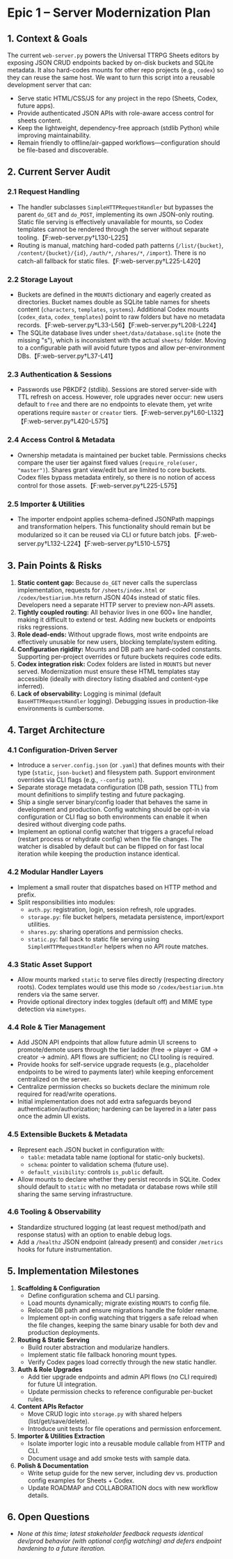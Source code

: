 # Epic 1 – Server Modernization Plan

## 1. Context & Goals
The current `web-server.py` powers the Universal TTRPG Sheets editors by exposing JSON CRUD endpoints backed by on-disk buckets and SQLite metadata. It also hard-codes mounts for other repo projects (e.g., `codex`) so they can reuse the same host. We want to turn this script into a reusable development server that can:

- Serve static HTML/CSS/JS for any project in the repo (Sheets, Codex, future apps).
- Provide authenticated JSON APIs with role-aware access control for sheets content.
- Keep the lightweight, dependency-free approach (stdlib Python) while improving maintainability.
- Remain friendly to offline/air-gapped workflows—configuration should be file-based and discoverable.

## 2. Current Server Audit
### 2.1 Request Handling
- The handler subclasses `SimpleHTTPRequestHandler` but bypasses the parent `do_GET` and `do_POST`, implementing its own JSON-only routing. Static file serving is effectively unavailable for mounts, so Codex templates cannot be rendered through the server without separate tooling.【F:web-server.py†L130-L225】
- Routing is manual, matching hard-coded path patterns (`/list/{bucket}`, `/content/{bucket}/{id}`, `/auth/*`, `/shares/*`, `/import`). There is no catch-all fallback for static files.【F:web-server.py†L225-L420】

### 2.2 Storage Layout
- Buckets are defined in the `MOUNTS` dictionary and eagerly created as directories. Bucket names double as SQLite table names for sheets content (`characters`, `templates`, `systems`). Additional Codex mounts (`codex_data`, `codex_templates`) point to raw folders but have no metadata records.【F:web-server.py†L33-L56】【F:web-server.py†L208-L224】
- The SQLite database lives under `sheet/data/database.sqlite` (note the missing "s"), which is inconsistent with the actual `sheets/` folder. Moving to a configurable path will avoid future typos and allow per-environment DBs.【F:web-server.py†L37-L41】

### 2.3 Authentication & Sessions
- Passwords use PBKDF2 (stdlib). Sessions are stored server-side with TTL refresh on access. However, role upgrades never occur: new users default to `free` and there are no endpoints to elevate them, yet write operations require `master` or `creator` tiers.【F:web-server.py†L60-L132】【F:web-server.py†L420-L575】

### 2.4 Access Control & Metadata
- Ownership metadata is maintained per bucket table. Permissions checks compare the user tier against fixed values (`require_role(user, "master")`). Shares grant view/edit but are limited to core buckets. Codex files bypass metadata entirely, so there is no notion of access control for those assets.【F:web-server.py†L225-L575】

### 2.5 Importer & Utilities
- The importer endpoint applies schema-defined JSONPath mappings and transformation helpers. This functionality should remain but be modularized so it can be reused via CLI or future batch jobs.【F:web-server.py†L132-L224】【F:web-server.py†L510-L575】

## 3. Pain Points & Risks
1. **Static content gap:** Because `do_GET` never calls the superclass implementation, requests for `/sheets/index.html` or `/codex/bestiarium.htm` return JSON 404s instead of static files. Developers need a separate HTTP server to preview non-API assets.
2. **Tightly coupled routing:** All behavior lives in one 600+ line handler, making it difficult to extend or test. Adding new buckets or endpoints risks regressions.
3. **Role dead-ends:** Without upgrade flows, most write endpoints are effectively unusable for new users, blocking template/system editing.
4. **Configuration rigidity:** Mounts and DB path are hard-coded constants. Supporting per-project overrides or future buckets requires code edits.
5. **Codex integration risk:** Codex folders are listed in `MOUNTS` but never served. Modernization must ensure these HTML templates stay accessible (ideally with directory listing disabled and content-type inferred).
6. **Lack of observability:** Logging is minimal (default `BaseHTTPRequestHandler` logging). Debugging issues in production-like environments is cumbersome.

## 4. Target Architecture
### 4.1 Configuration-Driven Server
- Introduce a `server.config.json` (or `.yaml`) that defines mounts with their type (`static`, `json-bucket`) and filesystem path. Support environment overrides via CLI flags (e.g., `--config path`).
- Separate storage metadata configuration (DB path, session TTL) from mount definitions to simplify testing and future packaging.
- Ship a single server binary/config loader that behaves the same in development and production. Config watching should be opt-in via configuration or CLI flag so both environments can enable it when desired without diverging code paths.
- Implement an optional config watcher that triggers a graceful reload (restart process or rehydrate config) when the file changes. The watcher is disabled by default but can be flipped on for fast local iteration while keeping the production instance identical.

### 4.2 Modular Handler Layers
- Implement a small router that dispatches based on HTTP method and prefix.
- Split responsibilities into modules:
  - `auth.py`: registration, login, session refresh, role upgrades.
  - `storage.py`: file bucket helpers, metadata persistence, import/export utilities.
  - `shares.py`: sharing operations and permission checks.
  - `static.py`: fall back to static file serving using `SimpleHTTPRequestHandler` helpers when no API route matches.

### 4.3 Static Asset Support
- Allow mounts marked `static` to serve files directly (respecting directory roots). Codex templates would use this mode so `/codex/bestiarium.htm` renders via the same server.
- Provide optional directory index toggles (default off) and MIME type detection via `mimetypes`.

### 4.4 Role & Tier Management
- Add JSON API endpoints that allow future admin UI screens to promote/demote users through the tier ladder (free → player → GM → creator → admin). API flows are sufficient; no CLI tooling is required.
- Provide hooks for self-service upgrade requests (e.g., placeholder endpoints to be wired to payments later) while keeping enforcement centralized on the server.
- Centralize permission checks so buckets declare the minimum role required for read/write operations.
- Initial implementation does not add extra safeguards beyond authentication/authorization; hardening can be layered in a later pass once the admin UI exists.

### 4.5 Extensible Buckets & Metadata
- Represent each JSON bucket in configuration with:
  - `table`: metadata table name (optional for static-only buckets).
  - `schema`: pointer to validation schema (future use).
  - `default_visibility`: controls `is_public` default.
- Allow mounts to declare whether they persist records in SQLite. Codex should default to `static` with no metadata or database rows while still sharing the same serving infrastructure.

### 4.6 Tooling & Observability
- Standardize structured logging (at least request method/path and response status) with an option to enable debug logs.
- Add a `/healthz` JSON endpoint (already present) and consider `/metrics` hooks for future instrumentation.

## 5. Implementation Milestones
1. **Scaffolding & Configuration**
   - Define configuration schema and CLI parsing.
   - Load mounts dynamically; migrate existing `MOUNTS` to config file.
   - Relocate DB path and ensure migrations handle the folder rename.
   - Implement opt-in config watching that triggers a safe reload when the file changes, keeping the same binary usable for both dev and production deployments.
2. **Routing & Static Serving**
   - Build router abstraction and modularize handlers.
   - Implement static file fallback honoring mount types.
   - Verify Codex pages load correctly through the new static handler.
3. **Auth & Role Upgrades**
   - Add tier upgrade endpoints and admin API flows (no CLI required) for future UI integration.
   - Update permission checks to reference configurable per-bucket rules.
4. **Content APIs Refactor**
   - Move CRUD logic into `storage.py` with shared helpers (list/get/save/delete).
   - Introduce unit tests for file operations and permission enforcement.
5. **Importer & Utilities Extraction**
   - Isolate importer logic into a reusable module callable from HTTP and CLI.
   - Document usage and add smoke tests with sample data.
6. **Polish & Documentation**
   - Write setup guide for the new server, including dev vs. production config examples for Sheets + Codex.
   - Update ROADMAP and COLLABORATION docs with new workflow details.

## 6. Open Questions
- _None at this time; latest stakeholder feedback requests identical dev/prod behavior (with optional config watching) and defers endpoint hardening to a future iteration._
